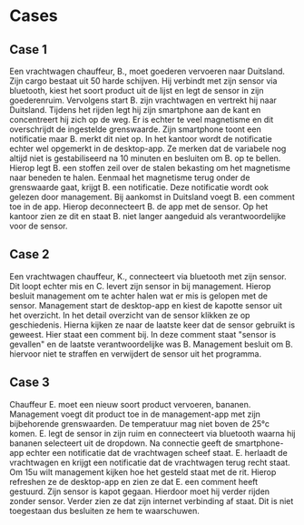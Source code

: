 # Cases
## Case 1
Een vrachtwagen chauffeur, B., moet goederen vervoeren naar Duitsland. Zijn cargo bestaat uit 50 harde schijven. Hij verbindt met zijn sensor via bluetooth, kiest het soort product uit de lijst en legt de sensor in zijn goederenruim. Vervolgens start B. zijn vrachtwagen en vertrekt hij naar Duitsland. Tijdens het rijden legt hij zijn smartphone aan de kant en concentreert hij zich op de weg. Er is echter te veel magnetisme en dit overschrijdt de ingestelde grenswaarde. Zijn smartphone toont een notificatie maar B. merkt dit niet op. In het kantoor wordt de notificatie echter wel opgemerkt in de desktop-app. Ze merken dat de variabele nog altijd niet is gestabiliseerd na 10 minuten en besluiten om B. op te bellen. Hierop legt B. een stoffen zeil over de stalen bekasting om het magnetisme naar beneden te halen. Eenmaal het magnetisme terug onder de grenswaarde gaat, krijgt B. een notificatie. Deze notificatie wordt ook gelezen door management. Bij aankomst in Duitsland voegt B. een comment toe in de app. Hierop deconnecteert B. de app met de sensor. Op het kantoor zien ze dit en staat B. niet langer aangeduid als verantwoordelijke voor de sensor.

## Case 2
Een vrachtwagen chauffeur, K., connecteert via bluetooth met zijn sensor. Dit loopt echter mis en C. levert zijn sensor in bij management. Hierop besluit management om te achter halen wat er mis is gelopen met de sensor. Management start de desktop-app en kiest de kapotte sensor uit het overzicht. In het detail overzicht van de sensor klikken ze op geschiedenis. Hierna kijken ze naar de laatste keer dat de sensor gebruikt is geweest. Hier staat een comment bij. In deze comment staat "sensor is gevallen" en de laatste verantwoordelijke was B. Management besluit om B. hiervoor niet te straffen en verwijdert de sensor uit het programma.

## Case 3
Chauffeur E. moet een nieuw soort product vervoeren, bananen. Management voegt dit product toe in de management-app met zijn bijbehorende grenswaarden. De temperatuur mag niet boven de 25°c komen. E. legt de sensor in zijn ruim en connecteert via bluetooth waarna hij bananen selecteert uit de dropdown. Na connectie geeft de smartphone-app echter een notificatie dat de vrachtwagen scheef staat. E. herlaadt de vrachtwagen en krijgt een notificatie dat de vrachtwagen terug recht staat. Om 15u wilt management kijken hoe het gesteld staat met de rit. Hierop refreshen ze de desktop-app en zien ze dat E. een comment heeft gestuurd. Zijn sensor is kapot gegaan. Hierdoor moet hij verder rijden zonder sensor. Verder zien ze dat zijn internet verbinding af staat. Dit is niet toegestaan dus besluiten ze hem te waarschuwen.